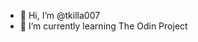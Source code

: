 - 👋 Hi, I’m @tkilla007
- 🌱 I’m currently learning The Odin Project

<!---
tkilla007/tkilla007 is a ✨ special ✨ repository because its `README.md` (this file) appears on your GitHub profile.
You can click the Preview link to take a look at your changes.
--->
